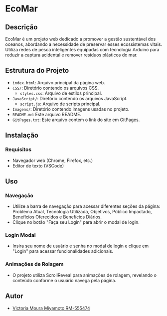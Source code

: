# EcoMar

## Descrição
EcoMar é um projeto web dedicado a promover a gestão sustentável dos oceanos, abordando a necessidade de preservar esses ecossistemas vitais. Utiliza redes de pesca inteligentes equipadas com tecnologia Arduino para reduzir a captura acidental e remover resíduos plásticos do mar.

## Estrutura do Projeto
- `index.html`: Arquivo principal da página web.
- `CSS/`: Diretório contendo os arquivos CSS.
  - `styles.css`: Arquivo de estilos principal.
- `JavaScript/`: Diretório contendo os arquivos JavaScript.
  - `script.js`: Arquivo de scripts principal.
- `Imagens/`: Diretório contendo imagens usadas no projeto.
- `README.md`: Este arquivo README.
- `GitPages.txt`: Este arquivo contem o link do site em GitPages.

## Instalação
### Requisitos
- Navegador web (Chrome, Firefox, etc.)
- Editor de texto (VSCode)

## Uso
### Navegação
- Utilize a barra de navegação para acessar diferentes seções da página: Problema Atual, Tecnologia Utilizada, Objetivos, Público Impactado, Benefícios Oferecidos e Benefícios Diários.
- Clique no botão "Faça seu Login" para abrir o modal de login.

### Login Modal
- Insira seu nome de usuário e senha no modal de login e clique em "Login" para acessar funcionalidades adicionais.

### Animações de Rolagem
- O projeto utiliza ScrollReveal para animações de rolagem, revelando o conteúdo conforme o usuário navega pela página.

## Autor
- [Victoria Moura Miyamoto RM-555474](https://github.com/VicxMoura/GS-Web-Development)
